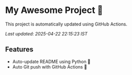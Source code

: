 # My Awesome Project 🚀

This project is automatically updated using GitHub Actions.

_Last updated: 2025-04-22 22:15:23 IST_

## Features
- Auto-update README using Python 🐍
- Auto Git push with GitHub Actions 🤖
